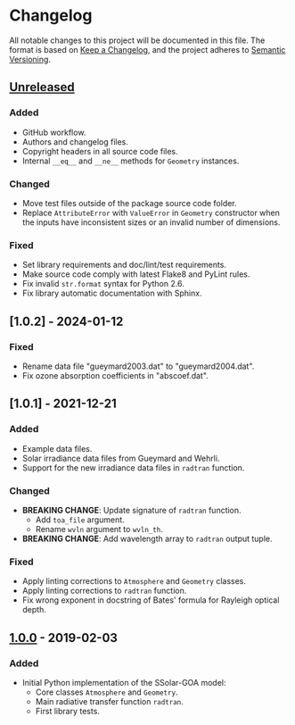 # Changelog

All notable changes to this project will be documented in this file.
The format is based on [Keep a Changelog], and the project adheres to
[Semantic Versioning].

[Keep a Changelog]:
https://keepachangelog.com/en/1.0.0/
[Semantic Versioning]:
https://semver.org/spec/v2.0.0.html


## [Unreleased]

### Added
- GitHub workflow.
- Authors and changelog files.
- Copyright headers in all source code files.
- Internal `__eq__` and `__ne__` methods for `Geometry` instances.

### Changed
- Move test files outside of the package source code folder.
- Replace `AttributeError` with `ValueError` in `Geometry` constructor
  when the inputs have inconsistent sizes or an invalid number of
  dimensions.

### Fixed
- Set library requirements and doc/lint/test requirements.
- Make source code comply with latest Flake8 and PyLint rules.
- Fix invalid `str.format` syntax for Python 2.6.
- Fix library automatic documentation with Sphinx.

## [1.0.2] - 2024-01-12

### Fixed
- Rename data file "gueymard2003.dat" to "gueymard2004.dat".
- Fix ozone absorption coefficients in "abscoef.dat".

## [1.0.1] - 2021-12-21

### Added
- Example data files.
- Solar irradiance data files from Gueymard and Wehrli.
- Support for the new irradiance data files in `radtran` function.

### Changed
- **BREAKING CHANGE**: Update signature of `radtran` function.
  - Add `toa_file` argument.
  - Rename `wvln` argument to `wvln_th`.
- **BREAKING CHANGE**: Add wavelength array to `radtran` output tuple.

### Fixed
- Apply linting corrections to `Atmosphere` and `Geometry` classes.
- Apply linting corrections to `radtran` function.
- Fix wrong exponent in docstring of Bates' formula for Rayleigh
  optical depth.

## [1.0.0] - 2019-02-03

### Added
- Initial Python implementation of the SSolar-GOA model:
  - Core classes `Atmosphere` and `Geometry`.
  - Main radiative transfer function `radtran`.
  - First library tests.


[Unreleased]:
https://github.com/molinav/solo/compare/v1.0.2..develop
[v1.0.2]:
https://github.com/molinav/solo/compare/v1.0.1..v1.0.2
[v1.0.1]:
https://github.com/molinav/solo/compare/v1.0.0..v1.0.1
[1.0.0]:
https://github.com/molinav/solo/tree/v1.0.0

[CVE-2021-33430]:
https://nvd.nist.gov/vuln/detail/CVE-2021-33430
